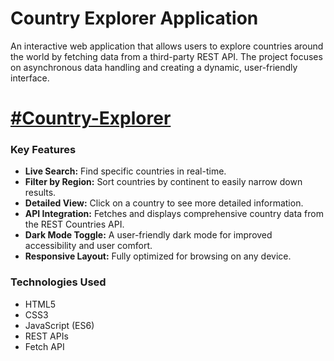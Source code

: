# Country Explorer Application

An interactive web application that allows users to explore countries around the world by fetching data from a third-party REST API. The project focuses on asynchronous data handling and creating a dynamic, user-friendly interface.

# [#Country-Explorer](https://fatima-liaqat.github.io/Country-Explorer/)

### Key Features

*   **Live Search:** Find specific countries in real-time.
*   **Filter by Region:** Sort countries by continent to easily narrow down results.
*   **Detailed View:** Click on a country to see more detailed information.
*   **API Integration:** Fetches and displays comprehensive country data from the REST Countries API.
*   **Dark Mode Toggle:** A user-friendly dark mode for improved accessibility and user comfort.
*   **Responsive Layout:** Fully optimized for browsing on any device.

### Technologies Used

*   HTML5
*   CSS3
*   JavaScript (ES6)
*   REST APIs
*   Fetch API
